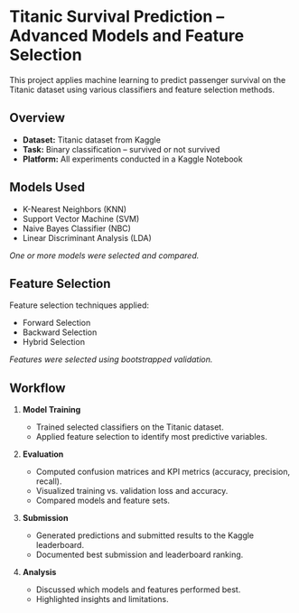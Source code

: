 # Titanic Survival Prediction – Advanced Models and Feature Selection

This project applies machine learning to predict passenger survival on the Titanic dataset using various classifiers and feature selection methods.

## Overview

- **Dataset:** Titanic dataset from Kaggle
- **Task:** Binary classification – survived or not survived
- **Platform:** All experiments conducted in a Kaggle Notebook

## Models Used

- K-Nearest Neighbors (KNN)
- Support Vector Machine (SVM)
- Naive Bayes Classifier (NBC)
- Linear Discriminant Analysis (LDA)

_One or more models were selected and compared._

## Feature Selection

Feature selection techniques applied:

- Forward Selection
- Backward Selection
- Hybrid Selection

_Features were selected using bootstrapped validation._

## Workflow

1. **Model Training**

   - Trained selected classifiers on the Titanic dataset.
   - Applied feature selection to identify most predictive variables.

2. **Evaluation**

   - Computed confusion matrices and KPI metrics (accuracy, precision, recall).
   - Visualized training vs. validation loss and accuracy.
   - Compared models and feature sets.

3. **Submission**

   - Generated predictions and submitted results to the Kaggle leaderboard.
   - Documented best submission and leaderboard ranking.

4. **Analysis**
   - Discussed which models and features performed best.
   - Highlighted insights and limitations.
